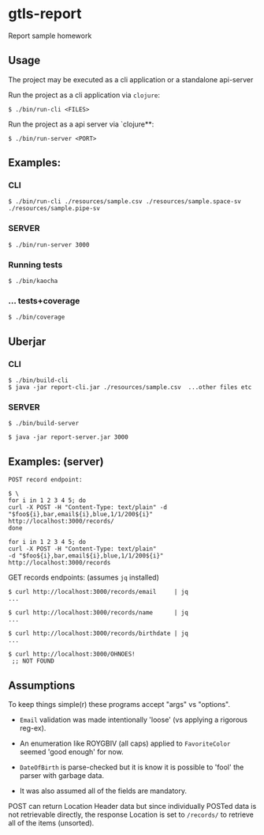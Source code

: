 # gtls-report

Report sample homework

## Usage

The project may be executed as a cli application or a 
standalone api-server

Run the project as a cli application via `clojure`:

    $ ./bin/run-cli <FILES>

Run the project as a api server via `clojure**:

    $ ./bin/run-server <PORT>

## Examples:
### CLI
    
    $ ./bin/run-cli ./resources/sample.csv ./resources/sample.space-sv ./resources/sample.pipe-sv
    
### SERVER    
    $ ./bin/run-server 3000

### Running tests

    $ ./bin/kaocha

### ... tests+coverage

    $ ./bin/coverage
    
## Uberjar
### CLI
    
    $ ./bin/build-cli
    $ java -jar report-cli.jar ./resources/sample.csv  ...other files etc
    
### SERVER

    $ ./bin/build-server

    $ java -jar report-server.jar 3000

## Examples: (server)
    POST record endpoint:
    
    $ \
    for i in 1 2 3 4 5; do
    curl -X POST -H "Content-Type: text/plain" -d "$foo${i},bar,email${i},blue,1/1/200${i}" http://localhost:3000/records/ 
    done

    for i in 1 2 3 4 5; do 
    curl -X POST -H "Content-Type: text/plain" 
    -d "$foo${i},bar,email${i},blue,1/1/200${i}"
    http://localhost:3000/records
    
   GET records endpoints: (assumes `jq` installed)
    
    $ curl http://localhost:3000/records/email     | jq
    ...
    
    $ curl http://localhost:3000/records/name      | jq
    ...
    
    $ curl http://localhost:3000/records/birthdate | jq
    ... 
    
    $ curl http://localhost:3000/OHNOES!
     ;; NOT FOUND

## Assumptions 
To keep things simple(r) these programs accept "args" vs "options".

- `Email` validation was made intentionally 'loose' (vs applying a rigorous reg-ex).

- An enumeration like ROYGBIV (all caps) applied to `FavoriteColor` seemed 'good enough' for now.

- `DateOfBirth` is parse-checked but it is know it is possible to 'fool' the parser with garbage data.

- It was also assumed all of the fields are mandatory.

POST can return Location Header data but since individually
POSTed data is not retrievable directly, the response Location 
is set to `/records/` to retrieve all of the items (unsorted).
